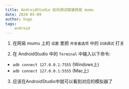 ```yaml
---
title: AndroidStudio 如何调试联接网易 mumu
date: 2020-05-09
author: hugo
tags:
    android
---
```



1. 在网易 mumu 上的 `设置` 里把 `开发者选项` 中的 `USB调试` 打关

2. 在 AndroidStudio 中的 `Terminal` 中输入以下命令:

* `adb connect 127.0.0.1:7555` (Windows上)
* `adb connect 127.0.0.1:5555` (Mac上)

3. 应该在AndroidStudio中就可以看到对应的模拟器了

